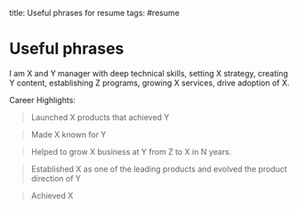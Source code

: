 title: Useful phrases for resume
tags: #resume

Useful phrases
==============

I am X and Y manager with deep technical skills, setting X strategy,
creating Y content, establishing Z programs, growing X services, drive
adoption of X.

Career Highlights:

> Launched X products that achieved Y

> Made X known for Y

> Helped to grow X business at Y from Z to X in N years.

> Established X as one of the leading products and evolved the product
> direction of Y

> Achieved X


